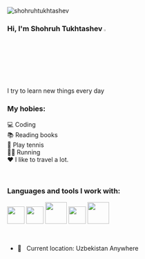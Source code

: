 <p align="left"> <img src="https://komarev.com/ghpvc/?username=shohruhtukhtashev&label=Profile%20views&color=0e75b6&style=flat" alt="shohruhtukhtashev" /> </p>

### Hi, I'm Shohruh Tukhtashev <img src="https://media.giphy.com/media/hvRJCLFzcasrR4ia7z/giphy.gif" width="3%"> <br />
I try to learn new things every day

### My hobies:
💻 Coding <br />
📚 Reading books <br />
🏓 Play tennis <br />
🏃‍♂️ Running <br />
❤️ I like to travel a lot.


<br />

### Languages and tools I work with:

<code><img src="https://banner2.cleanpng.com/20180608/kjz/kisspng-python-javascript-programming-language-c-5b1a48cc5c09e9.637391951528449228377.jpg" width="40px"></code>
<code><img src="https://logojinni.com/image/logos/numpy.svg" width="40px"></code>
<code><img src="https://miro.medium.com/max/1400/1*CboBBbO8EdrFt8CUQ4EhiQ.png" width="50px"></code>
<code><img src="https://upload.wikimedia.org/wikipedia/commons/thumb/2/2d/Tensorflow_logo.svg/1200px-Tensorflow_logo.svg.png" width="40px"></code>
<code><img src="https://www.pngkey.com/png/full/70-701534_supported-viz-libraries-5-lines-in-a-circle.png" width="50px"></code>

<br />

- 📍 &nbsp; Current location: Uzbekistan Anywhere
